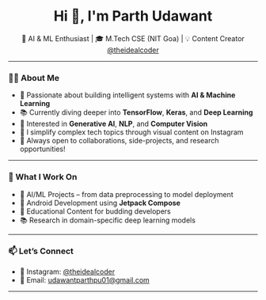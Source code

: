 <h1 align="center">Hi 👋, I'm Parth Udawant</h1>

<p align="center">
  🚀 AI & ML Enthusiast | 🎓 M.Tech CSE (NIT Goa) | 💡 Content Creator <a href="https://www.instagram.com/theidealcoder" target="_blank">@theidealcoder</a>
</p>

---

### 👨‍💻 About Me
- 🎯 Passionate about building intelligent systems with **AI & Machine Learning**
- 📚 Currently diving deeper into **TensorFlow**, **Keras**, and **Deep Learning**
- 🧠 Interested in **Generative AI**, **NLP**, and **Computer Vision**
- 🎥 I simplify complex tech topics through visual content on Instagram  
- 🚀 Always open to collaborations, side-projects, and research opportunities!

---

### 🧠 What I Work On
- 🤖 AI/ML Projects – from data preprocessing to model deployment
- 📲 Android Development using **Jetpack Compose**
- 📝 Educational Content for budding developers
- 📚 Research in domain-specific deep learning models

---

### 📫 Let’s Connect
- 📸 Instagram: [@theidealcoder](https://www.instagram.com/theidealcoder)  
- 📧 Email: udawantparthpu01@gmail.com  

---
